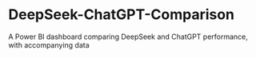 # DeepSeek-ChatGPT-Comparison
A Power BI dashboard comparing DeepSeek and ChatGPT performance, with accompanying data
